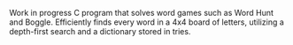 Work in progress C program that solves word games such as Word Hunt and Boggle. 
Efficiently finds every word in a 4x4 board of letters, utilizing a depth-first search and a dictionary stored in tries.
